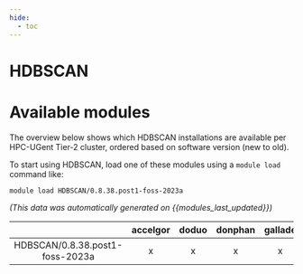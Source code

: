 ```yaml
---
hide:
  - toc
---
```


HDBSCAN
=======

# Available modules


The overview below shows which HDBSCAN installations are available per HPC-UGent Tier-2 cluster, ordered based on software version (new to old).

To start using HDBSCAN, load one of these modules using a `module load` command like:

```shell
module load HDBSCAN/0.8.38.post1-foss-2023a
```

*(This data was automatically generated on {{modules_last_updated}})*  

| |accelgor|doduo|donphan|gallade|joltik|litleo|shinx|
| :---: | :---: | :---: | :---: | :---: | :---: | :---: | :---: |
|HDBSCAN/0.8.38.post1-foss-2023a|x|x|x|x|x|x|x|
